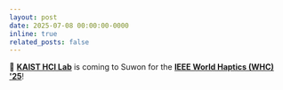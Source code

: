 ```yaml
---
layout: post
date: 2025-07-08 00:00:00-0000
inline: true
related_posts: false
---
```


🚆 **[KAIST HCI Lab](https://hcil.kaist.ac.kr/)** is coming to Suwon for the **[IEEE World Haptics (WHC) '25](https://2025.worldhaptics.org/)**!
